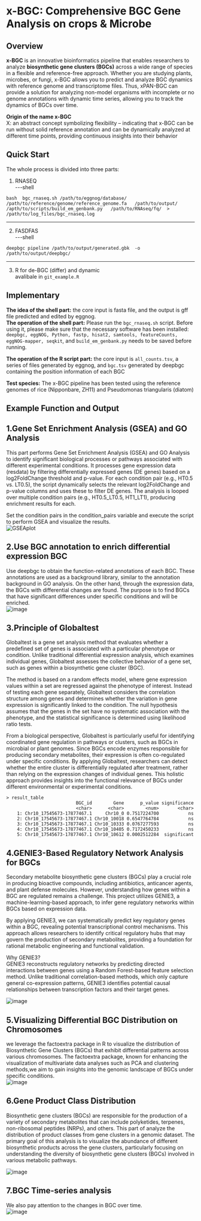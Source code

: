 # x-BGC: Comprehensive BGC Gene Analysis on crops & Microbe

## Overview  
**x-BGC** is an innovative bioinformatics pipeline that enables researchers to analyze **biosynthetic gene clusters (BGCs)** across a wide range of species in a flexible and reference-free approach. Whether you are studying plants, microbes, or fungi, x-BGC allows you to predict and analyze BGC dynamics with reference genome and transcriptome files. Thus, xPAN-BGC can provide a solution for analyzing non-model organisms with incomplete or no genome annotations with dynamic time series, allowing you to track the dynamics of BGCs over time.  

**Origin of the name x-BGC**  
X: an abstract concept symbolizing flexibility – indicating that x-BGC can be run without solid reference annotation and can be dynamically analyzed at different time points, providing continuous insights into their behavior  


## Quick Start  
The whole process is divided into three parts:  

1. RNASEQ   
---shell  
```
bash  bgc_rnaseq.sh /path/to/eggnog/database/   /path/to/reference/genome/reference_genome.fa   /path/to/output/   /apth/to/scripts/build_em_genbank.py   /path/to/RNAseq/fq/  > /path/to/log_files/bgc_rnaseq.log
```
----

2. FASDFAS  
---shell  
```
deepbgc pipeline /path/to/output/generated.gbk  -o /path/to/output/deepbgc/
```
---

3. R for de-BGC (differ) and dynamic  
avalibale in `git_example.R`  

## Implementary
**The idea of ​​the shell part:** the core input is fasta file, and the output is gff file predicted and edited by eggnog.  
**The operation of the shell part:** Please run the `bgc_rnaseq.sh` script. Before using it, please make sure that the necessary software has been installed: `deepbgc, eggNOG, Python, fastp, hisat2, samtools, featureCounts, eggNOG-mapper, seqkit`, and `build_em_genbank.py` needs to be saved before running.  

**The operation of the R script part:** the core input is `all_counts.tsv`, a series of files generated by eggnog, and `bgc.tsv` generated by deepbgc containing the position information of each BGC  

**Test species:** The x-BGC pipeline has been tested using the reference genomes of rice (Nipponbare, ZH11) and Pseudomonas triangularis (diatom)
 

## Example Function and Output  
## 1.Gene Set Enrichment Analysis (GSEA)  and GO Analysis  
This part performs Gene Set Enrichment Analysis (GSEA)  and GO Analysis to identify significant biological processes or pathways associated with different experimental conditions. It processes gene expression data (resdata) by filtering differentially expressed genes (DE genes) based on a log2FoldChange threshold and p-value. For each condition pair (e.g., HT0.5 vs. LT0.5), the script dynamically selects the relevant log2FoldChange and p-value columns and uses these to filter DE genes. The analysis is looped over multiple condition pairs (e.g., HT0.5_LT0.5, HT1_LT1), producing enrichment results for each.  

Set the condition pairs in the condition_pairs variable and execute the script to perform GSEA and visualize the results.   
![GSEAplot](https://github.com/user-attachments/assets/f766f5da-8d79-4c69-8a3c-7918a6d2740e)



## 2.Use BGC annotation to enrich differential expression BGC  
Use deepbgc to obtain the function-related annotations of each BGC. These annotations are used as a background library, similar to the annotation background in GO analysis. On the other hand, through the expression data, the BGCs with differential changes are found. The purpose is to find BGCs that have significant differences under specific conditions and will be enriched.  
![image](https://github.com/user-attachments/assets/0385c23a-c8fe-48b0-8fd1-7a72a528c78d)



## 3.Principle of Globaltest  
Globaltest is a gene set analysis method that evaluates whether a predefined set of genes is associated with a particular phenotype or condition. Unlike traditional differential expression analysis, which examines individual genes, Globaltest assesses the collective behavior of a gene set, such as genes within a biosynthetic gene cluster (BGC).  

The method is based on a random effects model, where gene expression values within a set are regressed against the phenotype of interest. Instead of testing each gene separately, Globaltest considers the correlation structure among genes and determines whether the variation in gene expression is significantly linked to the condition. The null hypothesis assumes that the genes in the set have no systematic association with the phenotype, and the statistical significance is determined using likelihood ratio tests.  

From a biological perspective, Globaltest is particularly useful for identifying coordinated gene regulation in pathways or clusters, such as BGCs in microbial or plant genomes. Since BGCs encode enzymes responsible for producing secondary metabolites, their expression is often co-regulated under specific conditions. By applying Globaltest, researchers can detect whether the entire cluster is differentially regulated after treatment, rather than relying on the expression changes of individual genes. This holistic approach provides insights into the functional relevance of BGCs under different environmental or experimental conditions.  


```
> result_table
                          BGC_id        Gene      p_value significance
                          <char>      <char>        <num>       <char>
    1: Chr10_17545673-17877467.1     Chr10_0 0.7517224700           ns
    2: Chr10_17545673-17877467.1 Chr10_10018 0.6547764784           ns
    3: Chr10_17545673-17877467.1 Chr10_10333 0.0767277593           ns
    4: Chr10_17545673-17877467.1 Chr10_10405 0.7172450233           ns
    5: Chr10_17545673-17877467.1 Chr10_10612 0.0002512284  significant
```


## 4.GENIE3-Based Regulatory Network Analysis for BGCs  
Secondary metabolite biosynthetic gene clusters (BGCs) play a crucial role in producing bioactive compounds, including antibiotics, anticancer agents, and plant defense molecules. However, understanding how genes within a BGC are regulated remains a challenge. This project utilizes GENIE3, a machine-learning-based approach, to infer gene regulatory networks within BGCs based on expression data.  

By applying GENIE3, we can systematically predict key regulatory genes within a BGC, revealing potential transcriptional control mechanisms. This approach allows researchers to identify critical regulatory hubs that may govern the production of secondary metabolites, providing a foundation for rational metabolic engineering and functional validation.  

Why GENIE3?  
GENIE3 reconstructs regulatory networks by predicting directed interactions between genes using a Random Forest-based feature selection method. Unlike traditional correlation-based methods, which only capture general co-expression patterns, GENIE3 identifies potential causal relationships between transcription factors and their target genes.  

![image](https://github.com/user-attachments/assets/2c328bb3-5814-46bc-92e1-7b664cabcce2)


## 5.Visualizing Differential BGC Distribution on Chromosomes  
we leverage the factoextra package in R to visualize the distribution of Biosynthetic Gene Clusters (BGCs) that exhibit differential patterns across various chromosomes. The factoextra package, known for enhancing the visualization of multivariate data analyses such as PCA and clustering methods,we aim to gain insights into the genomic landscape of BGCs under specific conditions.  
![image](https://github.com/user-attachments/assets/7bbbc8ba-2378-484e-94dd-429413fd3943)



## 6.Gene Product Class Distribution  
Biosynthetic gene clusters (BGCs) are responsible for the production of a variety of secondary metabolites that can include polyketides, terpenes, non-ribosomal peptides (NRPs), and others. This part of analyze the distribution of product classes from gene clusters in a genomic dataset. The primary goal of this analysis is to visualize the abundance of different biosynthetic products across the gene clusters, particularly focusing on understanding the diversity of biosynthetic gene clusters (BGCs) involved in various metabolic pathways.  


![image](https://github.com/user-attachments/assets/80e4c48f-a0f6-4a56-8833-0035b784cc8f)

## 7.BGC Time-series analysis  
We also pay attention to the changes in BGC over time.  
![image](https://github.com/user-attachments/assets/3a267266-2f56-406b-a60a-f2066f2e9319)





